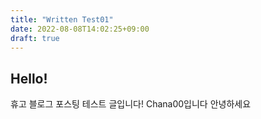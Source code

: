 ```yaml
---
title: "Written Test01"
date: 2022-08-08T14:02:25+09:00
draft: true
---
```


## Hello!
휴고 블로그 포스팅 테스트 글입니다!
Chana00입니다 안녕하세요

